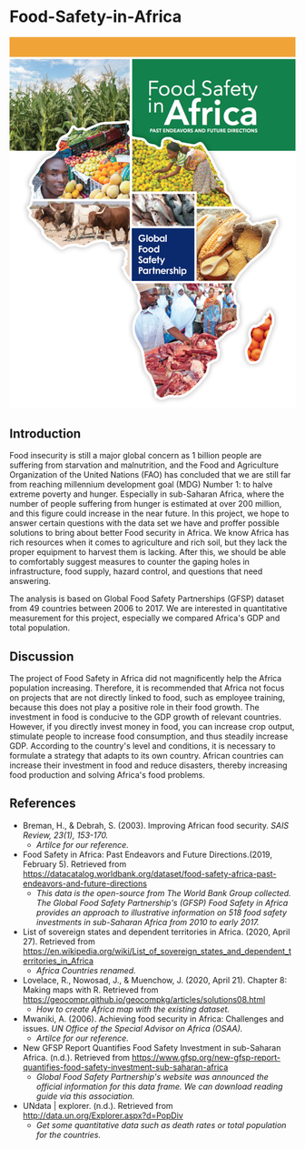 # Food-Safety-in-Africa
![](pics/gfsp-report-1.png)
## Introduction
Food insecurity is still a major global concern as 1 billion people are suffering from starvation and malnutrition, and the Food and Agriculture Organization of the United Nations (FAO) has concluded that we are still far from reaching millennium development goal (MDG) Number 1: to halve extreme poverty and hunger. Especially in sub-Saharan Africa, where the number of people suffering from hunger is estimated at over 200 million, and this figure could increase in the near future. In this project, we hope to answer certain questions with the data set we have and proffer possible solutions to bring about better Food security in Africa. We know Africa has rich resources when it comes to agriculture and rich soil, but they lack the proper equipment to harvest them is lacking. After this, we should be able to comfortably suggest measures to counter the gaping holes in infrastructure, food supply, hazard control, and questions that need answering.

The analysis is based on Global Food Safety Partnerships (GFSP) dataset from 49 countries between 2006 to 2017. We are interested in quantitative measurement for this project, especially we compared Africa's GDP and total population.

## Discussion
  The project of Food Safety in Africa did not magnificently help the Africa population increasing. Therefore, it is recommended that Africa not focus on projects that are not directly linked to food, such as employee training, because this does not play a positive role in their food growth. The investment in food is conducive to the GDP growth of relevant countries.
  However, if you directly invest money in food, you can increase crop output, stimulate people to increase food consumption, and thus steadily increase GDP. According to the country's level and conditions, it is necessary to formulate a strategy that adapts to its own country. African countries can increase their investment in food and reduce disasters, thereby increasing food production and solving Africa's food problems.
  
## References
* Breman, H., & Debrah, S. (2003). Improving African food security. *SAIS Review, 23(1), 153-170.*
  + *Artilce for our reference.*
* Food Safety in Africa: Past Endeavors and Future Directions.(2019, February 5). Retrieved from <https://datacatalog.worldbank.org/dataset/food-safety-africa-past-endeavors-and-future-directions>
  + *This data is the open-source from The World Bank Group collected. The Global Food Safety Partnership's (GFSP) Food Safety in Africa provides an approach to illustrative information on 518 food safety investments in sub-Saharan Africa from 2010 to early 2017.*
* List of sovereign states and dependent territories in Africa. (2020, April 27). Retrieved from <https://en.wikipedia.org/wiki/List_of_sovereign_states_and_dependent_territories_in_Africa>
  + *Africa Countries renamed.*
* Lovelace, R., Nowosad, J., & Muenchow, J. (2020, April 21). Chapter 8: Making maps with R. Retrieved from <https://geocompr.github.io/geocompkg/articles/solutions08.html>
  + *How to create Africa map with the existing dataset.*
* Mwaniki, A. (2006). Achieving food security in Africa: Challenges and issues. *UN Office of the Special Advisor on Africa (OSAA).*
  + *Artilce for our reference.*
* New GFSP Report Quantifies Food Safety Investment in sub-Saharan Africa. (n.d.). Retrieved from <https://www.gfsp.org/new-gfsp-report-quantifies-food-safety-investment-sub-saharan-africa>
  + *Global Food Safety Partnership's website was announced the official information for this data frame. We can download reading guide via this association.*
* UNdata | explorer. (n.d.). Retrieved from <http://data.un.org/Explorer.aspx?d=PopDiv>
  + *Get some quantitative data such as death rates or total population for the countries.*
